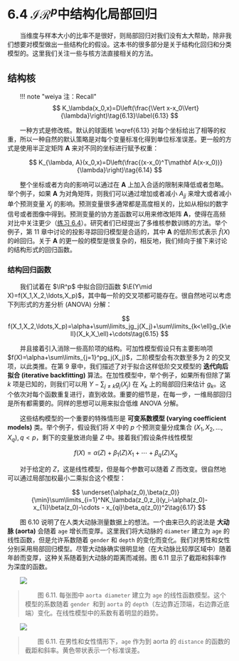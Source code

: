 # 6.4 $\mathcal{IR}^p$中结构化局部回归

<style>p{text-indent:2em;2}</style>

当维度与样本大小的比率不是很好，则局部回归对我们没有太大帮助，除非我们想要对模型做出一些结构化的假设。这本书的很多部分是关于结构化回归和分类模型的。这里我们关注一些与核方法直接相关的方法。

## 结构核

!!! note "weiya 注：Recall"
    $$
    K_\lambda(x_0,x)=D\left(\frac{\Vert x-x_0\Vert}{\lambda}\right)\tag{6.13}\label{6.13}
    $$

一种方式是修改核。默认的球面核 \eqref{6.13} 对每个坐标给出了相等的权重，所以一种自然的默认策略是对每个变量标准化得到单位标准误差。更一般的方式是使用半正定矩阵 $\mathbf A$ 来对不同的坐标进行赋予权重：

$$
K_{\lambda, A}(x_0,x)=D\left(\frac{(x-x_0)^T\mathbf A(x-x_0))}{\lambda}\right)\tag{6.14}
$$

整个坐标或者方向的影响可以通过在 $\mathbf A$ 上加入合适的限制来降低或者忽略。举个例子，如果 $\mathbf A$ 为对角矩阵，则我们可以通过增加或者减小 $A_{jj}$ 来增大或者减小单个预测变量 $X_j$ 的影响。预测变量很多通常都是高度相关的，比如从相似的数字信号或者图像中得到。预测变量的协方差函数可以用来修改矩阵 $\mathbf A$，使得在高频对比中关注更少（[练习 6.4](https://github.com/szcf-weiya/ESL-CN/issues/196)）。研究者们已经提出了多维核参数训练的方法。举个例子，第 11 章中讨论的投影寻踪回归模型是合适的，其中 $\mathbf A$ 的低阶形式表示 $\hat f(X)$ 的岭回归。关于 $\mathbf A$ 的更一般的模型是很复杂的，相反地，我们倾向于接下来讨论的结构形式的回归函数。

### 结构回归函数

我们试着在 $\IR^p$ 中拟合回归函数 $\E(Y\mid X)=f(X_1,X_2,\ldots,X_p)$，其中每一阶的交叉项都可能存在。很自然地可以考虑下列形式的方差分析 (ANOVA) 分解：

$$
f(X_1,X_2,\ldots,X_p)=\alpha+\sum\limits_jg_j(X_j)+\sum\limits_{k<\ell}g_{k\ell}(X_k,X_\ell)+\cdots\tag{6.15}
$$

并且接着引入消除一些高阶项的结构。可加性模型假设只有主要影响项 $f(X)=\alpha+\sum\limits_{j=1}^pg_j(X_j)$，二阶模型会有次数至多为 2 的交叉项，以此类推。在第 9 章中，我们描述了对于拟合这样低阶交叉模型的 **迭代向后拟合 (iterative backfitting)** 算法。在加性模型中，举个例子，如果所有但除了第 $k$ 项是已知的，则我们可以用 $Y-\sum_{j\neq k}g_j(X_j)$ 在 $X_k$ 上的局部回归来估计 $g_k$。这个依次对每个函数重复进行，直到收敛。重要的细节是，在每一步，一维局部回归是所有都需要的。同样的思想可以用来拟合低维 ANOVA 分解。

这些结构模型的一个重要的特殊情形是 **可变系数模型 (varying coefficient models)** 类。举个例子，假设我们将 $X$ 中的 $p$ 个预测变量分成集合 $(X_1,X_2,\ldots,X_q),q < p$，剩下的变量放进向量 $Z$ 中。接着我们假设条件线性模型

$$
f(X)=\alpha(Z)+\beta_1(Z)X_1+\cdots+\beta_q(Z)X_q\tag{6.16}
$$

对于给定的 $Z$，这是线性模型，但是每个参数可以随着 $Z$ 而改变。很自然地可以通过局部加权最小二乘拟合这个模型：

$$
\underset{\alpha(z_0),\beta(z_0)}{\min}\sum\limits_{i=1}^NK_\lambda(z_0,z_i)(y_i-\alpha(z_0)-x_{1i}\beta(z_0)-\cdots - x_{qi}\beta_q(z_0))^2\tag{6.17}
$$

图 6.10 说明了在人类大动脉测量数据上的想法。一个由来已久的说法是 **大动脉 (aorta)** 会随着 `age` 增长而变厚。这里我们将大动脉的 `diameter` 建立为 `age` 的线性函数，但是允许系数随着 `gender` 和 `depth` 的变化而变化。我们对男性和女性分别采用局部回归模型。尽管大动脉确实很明显地（在大动脉比较厚区域中）随着年龄而变厚，这种关系随着到大动脉的距离而减弱。图 6.11 显示了截距和斜率作为深度的函数。

![](../img/06/fig6.10.png)

> 图 6.11. 每张图中 `aorta diameter` 建立为 `age` 的线性函数模型。这个模型的系数随着 `gender `和到 `aorta` 的 `depth`（左边靠近顶端，右边靠近底端）变化。在线性模型中的系数有着明显的趋势。

![](../img/06/fig6.11.png)

> 图 6.11. 在男性和女性情形下，`age` 作为到 aorta 的 `distance` 的函数的截距和斜率。黄色带状表示一个标准误差。
